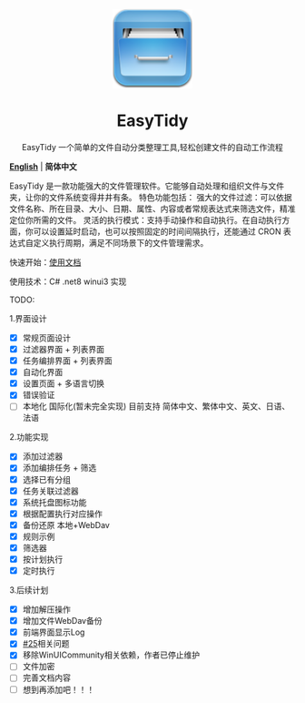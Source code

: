 <p align="center">
<a href="https://github.com/SaboZhang/EasyTidy" target="_blank">
<img align="center" alt="EasyTidy" width="140" src="src/EasyTidy/Assets/icon.png" />
</a>
</p>
<p align="center">
<a href="https://github.com/SaboZhang/EasyTidy/blob/main/LICENSE" target="_self"></a>
<h1 align="center">EasyTidy</h1>
<p align="center">EasyTidy 一个简单的文件自动分类整理工具,轻松创建文件的自动工作流程
</p>

[**English**](./README_EN.md) | **简体中文**

EasyTidy 是一款功能强大的文件管理软件。它能够自动处理和组织文件与文件夹，让你的文件系统变得井井有条。 特色功能包括： 强大的文件过滤：可以依据文件名称、所在目录、大小、日期、属性、内容或者常规表达式来筛选文件，精准定位你所需的文件。 灵活的执行模式：支持手动操作和自动执行。在自动执行方面，你可以设置延时启动，也可以按照固定的时间间隔执行，还能通过 CRON 表达式自定义执行周期，满足不同场景下的文件管理需求。

快速开始：[使用文档](https://easytidy.luckyits.com)

使用技术：C# .net8 winui3 实现

TODO:

1.界面设计

- [x] 常规页面设计
- [x] 过滤器界面 + 列表界面
- [x] 任务编排界面 + 列表界面
- [x] 自动化界面
- [x] 设置页面 + 多语言切换
- [x] 错误验证
- [ ] 本地化 国际化(暂未完全实现) 目前支持 简体中文、繁体中文、英文、日语、法语

2.功能实现

- [x] 添加过滤器
- [x] 添加编排任务 + 筛选
- [x] 选择已有分组
- [x] 任务关联过滤器
- [x] 系统托盘图标功能
- [x] 根据配置执行对应操作
- [x] 备份还原 本地+WebDav
- [x] 规则示例
- [x] 筛选器
- [x] 按计划执行
- [x] 定时执行

3.后续计划

- [x] 增加解压操作
- [x] 增加文件WebDav备份
- [x] 前端界面显示Log
- [x] [#25](https://github.com/SaboZhang/EasyTidy/issues/25)相关问题
- [x] 移除WinUICommunity相关依赖，作者已停止维护
- [ ] 文件加密
- [ ] 完善文档内容
- [ ] 想到再添加吧！！！
